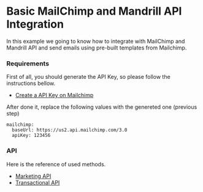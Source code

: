 # Basic MailChimp and Mandrill API Integration
In this example we going to know how to integrate with MailChimp and Mandrill API and send emails using pre-built templates from Mailchimp.

### Requirements
First of all, you should generate the API Key, so please follow the instructions bellow.

* [Create a API Key on Mailchimp](https://mailchimp.com/developer/guides/marketing-api-quick-start/)

After done it, replace the following values with the genereted one (previous step)
```
mailchimp:
  baseUrl: https://us2.api.mailchimp.com/3.0
  apiKey: 123456
```

### API
Here is the reference of used methods.

* [Marketing API](https://mailchimp.com/developer/api/marketing/)
* [Transactional API](https://mailchimp.com/developer/api/transactional/)
